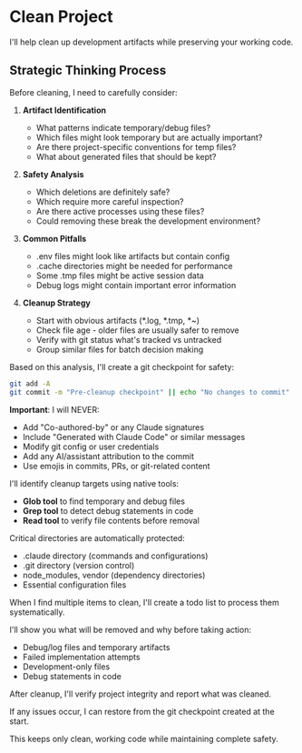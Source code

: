 # Clean Project

I'll help clean up development artifacts while preserving your working code.

## Strategic Thinking Process

<think>
Before cleaning, I need to carefully consider:

1. **Artifact Identification**
   - What patterns indicate temporary/debug files?
   - Which files might look temporary but are actually important?
   - Are there project-specific conventions for temp files?
   - What about generated files that should be kept?

2. **Safety Analysis**
   - Which deletions are definitely safe?
   - Which require more careful inspection?
   - Are there active processes using these files?
   - Could removing these break the development environment?

3. **Common Pitfalls**
   - .env files might look like artifacts but contain config
   - .cache directories might be needed for performance
   - Some .tmp files might be active session data
   - Debug logs might contain important error information

4. **Cleanup Strategy**
   - Start with obvious artifacts (*.log, *.tmp, *~)
   - Check file age - older files are usually safer to remove
   - Verify with git status what's tracked vs untracked
   - Group similar files for batch decision making
</think>

Based on this analysis, I'll create a git checkpoint for safety:
```bash
git add -A
git commit -m "Pre-cleanup checkpoint" || echo "No changes to commit"
```

**Important**: I will NEVER:
- Add "Co-authored-by" or any Claude signatures
- Include "Generated with Claude Code" or similar messages
- Modify git config or user credentials
- Add any AI/assistant attribution to the commit
- Use emojis in commits, PRs, or git-related content

I'll identify cleanup targets using native tools:
- **Glob tool** to find temporary and debug files
- **Grep tool** to detect debug statements in code
- **Read tool** to verify file contents before removal

Critical directories are automatically protected:
- .claude directory (commands and configurations)
- .git directory (version control)
- node_modules, vendor (dependency directories)
- Essential configuration files

When I find multiple items to clean, I'll create a todo list to process them systematically.

I'll show you what will be removed and why before taking action:
- Debug/log files and temporary artifacts
- Failed implementation attempts
- Development-only files
- Debug statements in code

After cleanup, I'll verify project integrity and report what was cleaned.

If any issues occur, I can restore from the git checkpoint created at the start.

This keeps only clean, working code while maintaining complete safety.